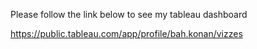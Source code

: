 Please follow the link below to see my tableau dashboard

https://public.tableau.com/app/profile/bah.konan/vizzes
